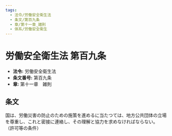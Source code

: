 ```yaml
---
tags:
  - 法令/労働安全衛生法
  - 条文/第百九条
  - 章/第十一章_雑則
  - 体系/労働安全衛生
---
```

# 労働安全衛生法 第百九条

- **法令:** 労働安全衛生法
- **条文番号:** 第百九条
- **章:** 第十一章　雑則

## 条文
国は、労働災害の防止のための施策を進めるに当たつては、地方公共団体の立場を尊重し、これと密接に連絡し、その理解と協力を求めなければならない。
（許可等の条件）

